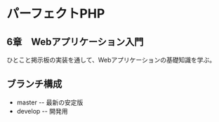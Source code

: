 # パーフェクトPHP
## 6章　Webアプリケーション入門
ひとこと掲示板の実装を通して、Webアプリケーションの基礎知識を学ぶ。

## ブランチ構成
- master
-- 最新の安定版
- develop
-- 開発用
